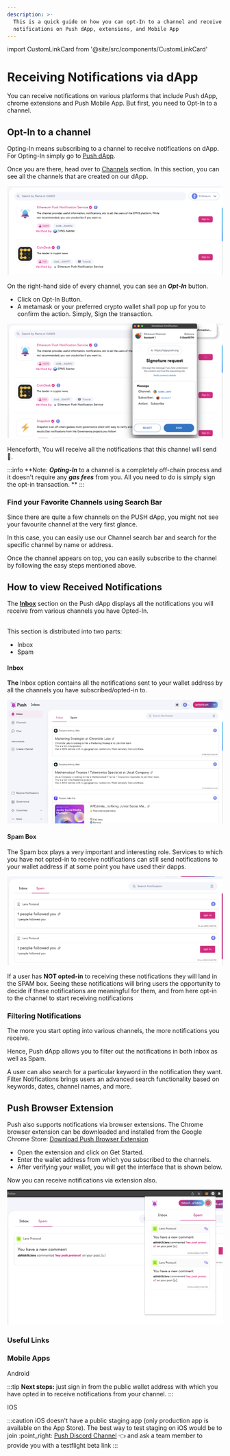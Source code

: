 ```yaml
---
description: >-
  This is a quick guide on how you can opt-In to a channel and receive
  notifications on Push dApp, extensions, and Mobile App
---
```


import CustomLinkCard from '@site/src/components/CustomLinkCard'

# Receiving Notifications via dApp

You can receive notifications on various platforms that include Push dApp, chrome extensions and Push Mobile App. But first, you need to Opt-In to a channel.

## Opt-In to a channel

Opting-In means subscribing to a channel to receive notifications on dApp. For Opting-In simply go to [Push dApp](https://app.push.org/).


Once you are there, head over to [Channels](https://app.push.org/#/channels) section. In this section, you can see all the channels that are created on our dApp.

![Opt-in for Channel](../../../static//img/assets/opt-in-channel.png)

On the right-hand side of every channel, you can see an _**Opt-In**_ button.&#x20;

* Click on Opt-In Button.
* A metamask or your preferred crypto wallet shall pop up for you to confirm the action. Simply, Sign the transaction.

![Sign Transaction](../../../static/img/assets/metamask-popup.png)

Henceforth, You will receive all the notifications that this channel will send 🥳.

:::info
**Note: **_**Opting-In**_**  to a channel is a completely off-chain process and it doesn't require any _**gas fees**_ from you. All you need to do is simply sign the opt-in transaction. **&#x20;
:::

### Find your Favorite Channels using Search Bar

Since there are quite a few channels on the PUSH dApp, you might not see your favourite channel at the very first glance.

In this case, you can easily use our Channel search bar and search for the specific channel by name or address.&#x20;

Once the channel appears on top, you can easily subscribe to the channel by following the easy steps mentioned above.

## How to view Received Notifications

The [**Inbox**](https://app.push.org/#/inbox) section on the Push dApp displays all the notifications you will receive from various channels you have Opted-In.<br/><br/>

This section is distributed into two parts:&#x20;

* Inbox
* Spam

#### Inbox

**The** Inbox option contains all the notifications sent to your wallet address by all the channels you have subscribed/opted-in to.&#x20;

![Inbox](../../../static/img/assets/inbox.png)

#### Spam Box

The Spam box plays a very important and interesting role. Services to which you have not opted-in to receive notifications can still send notifications to your wallet address if at some point you have used their dapps.

![SpamBox](../../../static/img/assets/spambox.png)

If a user has **NOT opted-in** to receiving these notifications they will land in the SPAM box. Seeing these notifications will bring users the opportunity to decide if these notifications are meaningful for them, and from here opt-in to the channel to start receiving notifications

### Filtering Notifications

The more you start opting into various channels, the more notifications you receive.&#x20;

Hence, Push dApp allows you to filter out the notifications in both inbox as well as Spam.

A user can also search for a particular keyword in the notification they want. Filter Notifications brings users an advanced search functionality based on keywords, dates, channel names, and more.

## Push Browser Extension

Push also supports notifications via browser extensions. The Chrome browser extension can be downloaded and installed from the Google Chrome Store: [Download Push Browser Extension](https://chrome.google.com/webstore/detail/epns-protocol-beta/lbdcbpaldalgiieffakjhiccoeebchmg)

* Open the extension and click on Get Started.
* Enter the wallet address from which you subscribed to the channels.
* After verifying your wallet, you will get the interface that is shown below.&#x20;

Now you can receive notifications via extension also.

![Push Browser Extension](../../../static/img/assets/browser-extension.png)

### Useful Links

### Mobile Apps

Android

<CustomLinkCard text="Staging Environment" link="https://play.google.com/store/apps/details?gl=US&hl=en&id=io.epns.epnsstaging&pli=1"/>

<CustomLinkCard text="Production Environment" link="https://play.google.com/store/apps/details?gl=US&hl=en&id=io.epns.epns"/>

:::tip
**Next steps:** just sign in from the public wallet address with which you have opted in to receive notifications from your channel.
:::

IOS

:::caution
iOS doesn't have a public staging app (only production app is available on the App Store). 
The best way to test staging on iOS would be to join :point\_right: [Push Discord Channel](https://discord.com/invite/YVPB99F9W5) :point_left: and ask a team member to provide you with a testflight beta link
:::

<CustomLinkCard text="Production Environment" link="https://apps.apple.com/us/app/ethereum-push-service-epns/id1528614910"/>


